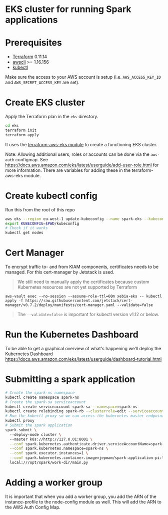 # EKS cluster for running Spark applications

# Prerequisites
- [Terraform](https://github.com/hashicorp/terraform) 0.11.14
- [awscli](https://pypi.org/project/awscli/) >= 1.16.156
- [kubectl](https://kubernetes.io/docs/tasks/tools/install-kubectl)

Make sure the access to your AWS account is setup (i.e. `AWS_ACCESS_KEY_ID` and `AWS_SECRET_ACCESS_KEY` are set).

# Create EKS cluster
Apply the Terraform plan in the `eks` directory.
```bash
cd eks
terraform init
terraform apply
```

It uses the [terraform-aws-eks module](https://github.com/terraform-aws-modules/terraform-aws-eks) to create a functioning EKS cluster.

Note: Allowing additional users, roles or accounts can be done via the `aws-auth` configmap.
See https://docs.aws.amazon.com/eks/latest/userguide/add-user-role.html for more information.
There are variables for adding these in the terraform-aws-eks module.

# Create kubectl config

Run this from the root of this repo

```bash
aws eks --region eu-west-1 update-kubeconfig --name spark-eks --kubeconfig kubeconfig
export KUBECONFIG=$PWD/kubeconfig
# Check if it works
kubectl get nodes
```

# Cert Manager

To encrypt traffic to- and from KIAM components, certificates needs to be managed. For this cert-manager by Jetstack is used.

> We still need to manually apply the certificates because custom Kubernetes resources are not yet supported by Terraform

```
aws-vault exec --no-session --assume-role-ttl=60m xebia-eks -- kubectl apply -f https://raw.githubusercontent.com/jetstack/cert-manager/v0.7.2/deploy/manifests/cert-manager.yaml --validate=false
```

> The `--validate=false` is important for kubectl version v1.12 or below.

# Run the Kubernetes Dashboard
To be able to get a graphical overview of what's happening we'll deploy the Kubernetes Dashboard
https://docs.aws.amazon.com/eks/latest/userguide/dashboard-tutorial.html

# Submitting a spark application
```bash
# Create the spark-ns namespace
kubectl create namespace spark-ns
# Create the spark-sa serviceaccount
kubectl create serviceaccount spark-sa --namespace=spark-ns
kubectl create rolebinding spark-rb --clusterrole=edit --serviceaccount=spark-ns:spark-sa --namespace=spark-ns
# Run the kubectl proxy so we can access the kubernetes master endpoint locally without credentials
kubectl proxy
# Submit the spark application
spark-submit \                                       
  --deploy-mode cluster \      
  --master k8s://http://127.0.01:8001 \
  --conf spark.kubernetes.authenticate.driver.serviceAccountName=spark-sa \
  --conf spark.kubernetes.namespace=spark-ns \
  --conf spark.executor.instances=1 \
  --conf spark.kubernetes.container.image=jepmam/spark-application-pi:latest \
  local:///opt/spark/work-dir/main.py
```

# Adding a worker group

It is important that when you add a worker group, you add the ARN of the instance-profile to the node-config module as well. This will add the ARN to the AWS Auth Config Map.
